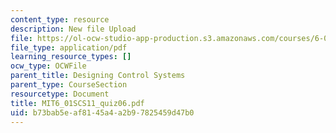 ```yaml
---
content_type: resource
description: New file Upload
file: https://ol-ocw-studio-app-production.s3.amazonaws.com/courses/6-01sc-introduction-to-electrical-engineering-and-computer-science-i-spring-2011/b73bab5eaf8145a4a2b97825459d47b0_MIT6_01SCS11_quiz06.pdf
file_type: application/pdf
learning_resource_types: []
ocw_type: OCWFile
parent_title: Designing Control Systems
parent_type: CourseSection
resourcetype: Document
title: MIT6_01SCS11_quiz06.pdf
uid: b73bab5e-af81-45a4-a2b9-7825459d47b0
---
```

